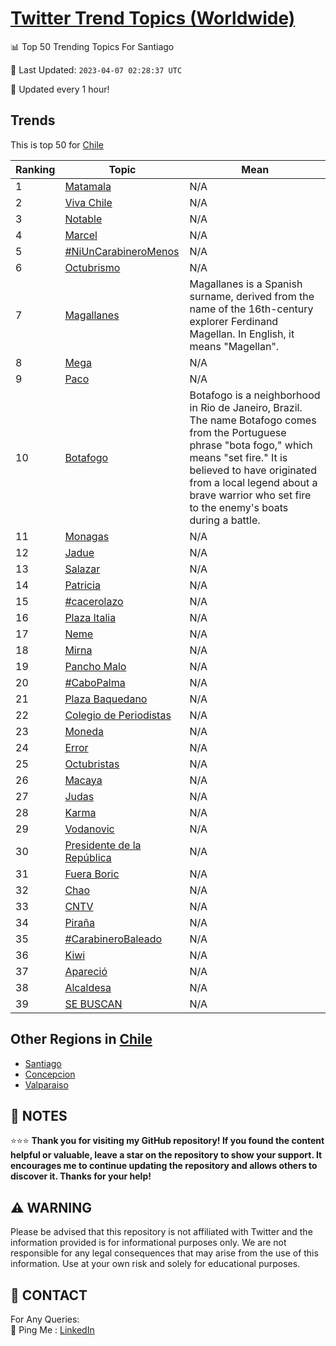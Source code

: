 [Twitter Trend Topics (Worldwide)](https://github.com/ErcinDedeoglu/Twitter-Trend-Topics)
==========


📊 Top 50 Trending Topics For Santiago

📆 Last Updated: `2023-04-07 02:28:37 UTC`

🔧 Updated every 1 hour!


## Trends

This is top 50 for [Chile](</Chile>)

| Ranking | Topic | Mean |
| ------- | ------------ | ------------ |
| 1 | [Matamala](http://twitter.com/search?q=Matamala) | N/A |
| 2 | [Viva Chile](http://twitter.com/search?q=Viva+Chile) | N/A |
| 3 | [Notable](http://twitter.com/search?q=Notable) | N/A |
| 4 | [Marcel](http://twitter.com/search?q=Marcel) | N/A |
| 5 | [#NiUnCarabineroMenos](http://twitter.com/search?q=%23NiUnCarabineroMenos) | N/A |
| 6 | [Octubrismo](http://twitter.com/search?q=Octubrismo) | N/A |
| 7 | [Magallanes](http://twitter.com/search?q=Magallanes) | Magallanes is a Spanish surname, derived from the name of the 16th-century explorer Ferdinand Magellan. In English, it means "Magellan". |
| 8 | [Mega](http://twitter.com/search?q=Mega) | N/A |
| 9 | [Paco](http://twitter.com/search?q=Paco) | N/A |
| 10 | [Botafogo](http://twitter.com/search?q=Botafogo) | Botafogo is a neighborhood in Rio de Janeiro, Brazil. The name Botafogo comes from the Portuguese phrase "bota fogo," which means "set fire." It is believed to have originated from a local legend about a brave warrior who set fire to the enemy's boats during a battle. |
| 11 | [Monagas](http://twitter.com/search?q=Monagas) | N/A |
| 12 | [Jadue](http://twitter.com/search?q=Jadue) | N/A |
| 13 | [Salazar](http://twitter.com/search?q=Salazar) | N/A |
| 14 | [Patricia](http://twitter.com/search?q=Patricia) | N/A |
| 15 | [#cacerolazo](http://twitter.com/search?q=%23cacerolazo) | N/A |
| 16 | [Plaza Italia](http://twitter.com/search?q=Plaza+Italia) | N/A |
| 17 | [Neme](http://twitter.com/search?q=Neme) | N/A |
| 18 | [Mirna](http://twitter.com/search?q=Mirna) | N/A |
| 19 | [Pancho Malo](http://twitter.com/search?q=Pancho+Malo) | N/A |
| 20 | [#CaboPalma](http://twitter.com/search?q=%23CaboPalma) | N/A |
| 21 | [Plaza Baquedano](http://twitter.com/search?q=Plaza+Baquedano) | N/A |
| 22 | [Colegio de Periodistas](http://twitter.com/search?q=Colegio+de+Periodistas) | N/A |
| 23 | [Moneda](http://twitter.com/search?q=Moneda) | N/A |
| 24 | [Error](http://twitter.com/search?q=Error) | N/A |
| 25 | [Octubristas](http://twitter.com/search?q=Octubristas) | N/A |
| 26 | [Macaya](http://twitter.com/search?q=Macaya) | N/A |
| 27 | [Judas](http://twitter.com/search?q=Judas) | N/A |
| 28 | [Karma](http://twitter.com/search?q=Karma) | N/A |
| 29 | [Vodanovic](http://twitter.com/search?q=Vodanovic) | N/A |
| 30 | [Presidente de la República](http://twitter.com/search?q=Presidente+de+la+Rep%c3%bablica) | N/A |
| 31 | [Fuera Boric](http://twitter.com/search?q=Fuera+Boric) | N/A |
| 32 | [Chao](http://twitter.com/search?q=Chao) | N/A |
| 33 | [CNTV](http://twitter.com/search?q=CNTV) | N/A |
| 34 | [Piraña](http://twitter.com/search?q=Pira%c3%b1a) | N/A |
| 35 | [#CarabineroBaleado](http://twitter.com/search?q=%23CarabineroBaleado) | N/A |
| 36 | [Kiwi](http://twitter.com/search?q=Kiwi) | N/A |
| 37 | [Apareció](http://twitter.com/search?q=Apareci%c3%b3) | N/A |
| 38 | [Alcaldesa](http://twitter.com/search?q=Alcaldesa) | N/A |
| 39 | [SE BUSCAN](http://twitter.com/search?q=SE+BUSCAN) | N/A |



## Other Regions in [Chile](</Chile>)

* [Santiago](</Chile/Santiago.md>)
* [Concepcion](</Chile/Concepcion.md>)
* [Valparaiso](</Chile/Valparaiso.md>)



## 📝 NOTES

⭐⭐⭐ **Thank you for visiting my GitHub repository! If you found the content helpful or valuable, leave a star on the repository to show your support. It encourages me to continue updating the repository and allows others to discover it. Thanks for your help!**


## ⚠️ WARNING

Please be advised that this repository is not affiliated with Twitter and the information provided is for informational purposes only. We are not responsible for any legal consequences that may arise from the use of this information. Use at your own risk and solely for educational purposes.


## 📨 CONTACT

 For Any Queries:  
            🏓 Ping Me : [LinkedIn](https://www.linkedin.com/in/ercindedeoglu/)
